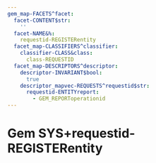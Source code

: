 ```yaml
---
gem_map-FACETS^facet:
  facet-CONTENT$str:
    ''
  facet-NAME&%:
    requestid-REGISTERentity
  facet_map-CLASSIFIERS^classifier:
    classifier-CLASS&class:
      class-REQUESTID
  facet_map-DESCRIPTORS^descriptor:
    descriptor-INVARIANT$bool:
      true
    descriptor_mapvec-REQUESTS^requestid$str:
      requestid-ENTITYreport:
        - GEM_REPORToperationid
---
```

# Gem SYS+requestid-REGISTERentity

